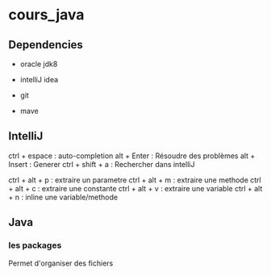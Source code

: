 # cours_java

## Dependencies 

- oracle jdk8
- intelliJ idea
- git

- mave

## IntelliJ

ctrl + espace : auto-completion	
alt + Enter : Résoudre des problèmes
alt + Insert : Generer
ctrl + shift + a : Rechercher dans intelliJ

ctrl + alt + p : extraire un parametre
ctrl + alt + m : extraire une methode
ctrl + alt + c : extraire une constante
ctrl + alt + v : extraire une variable
ctrl + alt + n : inline une variable/methode
## Java

### les packages 

Permet d'organiser des fichiers

